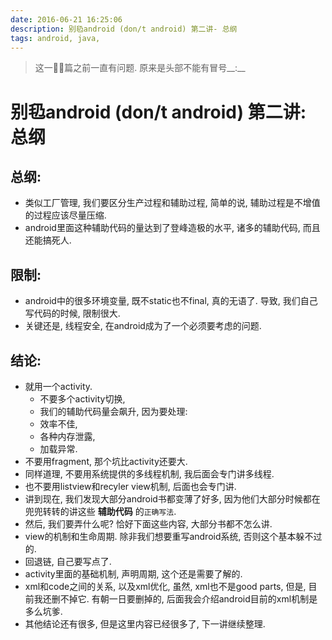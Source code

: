 ```yaml
---
date: 2016-06-21 16:25:06
description: 别㲌android (don/t android) 第二讲- 总纲
tags: android, java,
---
```


> 这一篇之前一直有问题. 原来是头部不能有冒号__:__

# 别㲌android (don/t android) 第二讲: 总纲

## 总纲:
- 类似工厂管理, 我们要区分生产过程和辅助过程, 简单的说, 辅助过程是不增值的过程应该尽量压缩.
- android里面这种辅助代码的量达到了登峰造极的水平, 诸多的辅助代码, 而且还能搞死人.

## 限制:
- android中的很多环境变量, 既不static也不final, 真的无语了.
  导致, 我们自己写代码的时候, 限制很大.
- 关键还是, 线程安全, 在android成为了一个必须要考虑的问题.

## 结论:
- 就用一个activity.
  - 不要多个activity切换,
  - 我们的辅助代码量会飙升, 因为要处理:
  - 效率不佳,
  - 各种内存泄露,
  - 加载异常.
- 不要用fragment, 那个坑比activity还要大.
- 同样道理, 不要用系统提供的多线程机制, 我后面会专门讲多线程.
- 也不要用listview和recyler view机制, 后面也会专门讲.
- 讲到现在, 我们发现大部分android书都变薄了好多, 因为他们大部分时候都在兜兜转转的讲这些 **辅助代码** 的`正确写法`.
- 然后, 我们要弄什么呢? 恰好下面这些内容, 大部分书都不怎么讲.
- view的机制和生命周期. 除非我们想要重写android系统, 否则这个基本躲不过的.
- 回退链, 自己要写点了.
- activity里面的基础机制, 声明周期, 这个还是需要了解的.
- xml和code之间的关系, 以及xml优化, 虽然, xml也不是good parts, 但是, 目前我还删不掉它. 有朝一日要删掉的, 后面我会介绍android目前的xml机制是多么坑爹.
- 其他结论还有很多, 但是这里内容已经很多了, 下一讲继续整理.

